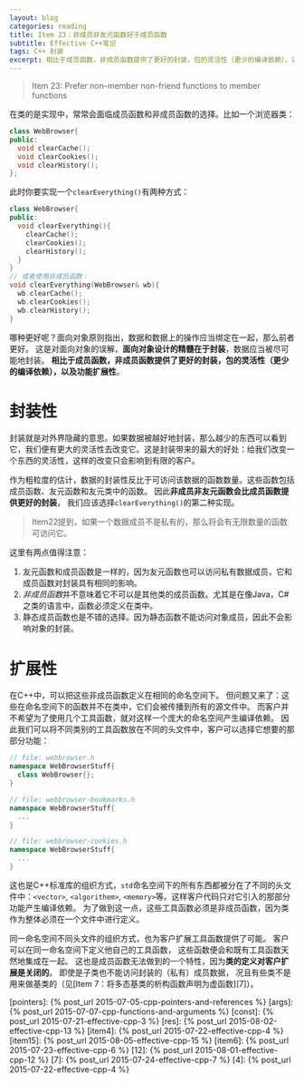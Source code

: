 ```yaml
---
layout: blog
categories: reading
title: Item 23：非成员非友元函数好于成员函数
subtitle: Effective C++笔记
tags: C++ 封装
excerpt: 相比于成员函数，非成员函数提供了更好的封装，包的灵活性（更少的编译依赖），以及功能扩展性。
---
```


> Item 23: Prefer non-member non-friend functions to member functions

在类的是实现中，常常会面临成员函数和非成员函数的选择。比如一个浏览器类：

```cpp
class WebBrowser{
public:
  void clearCache();
  void clearCookies();
  void clearHistory();
};
```

此时你要实现一个`clearEverything()`有两种方式：

```cpp
class WebBrowser{
public:
  void clearEverything(){
    clearCache();
    clearCookies();
    clearHistory();
  }
}
// 或者使用非成员函数：
void clearEverything(WebBrowser& wb){
  wb.clearCache();
  wb.clearCookies();
  wb.clearHistory();
}
```

哪种更好呢？面向对象原则指出，数据和数据上的操作应当绑定在一起，那么前者更好。
这是对面向对象的误解，**面向对象设计的精髓在于封装**，数据应当被尽可能地封装。
**相比于成员函数，非成员函数提供了更好的封装，包的灵活性（更少的编译依赖），以及功能扩展性**。

<!--more-->

# 封装性

封装就是对外界隐藏的意思。如果数据被越好地封装，那么越少的东西可以看到它，我们便有更大的灵活性去改变它。这是封装带来的最大的好处：给我们改变一个东西的灵活性，这样的改变只会影响到有限的客户。

作为粗粒度的估计，数据的封装性反比于可访问该数据的函数数量。这些函数包括成员函数、友元函数和友元类中的函数。
因此**非成员非友元函数会比成员函数提供更好的封装**，
我们应该选择`clearEverything()`的第二种实现。

> Item22提到，如果一个数据成员不是私有的，那么将会有无限数量的函数可访问它。

这里有两点值得注意：

1. 友元函数和成员函数是一样的，因为友元函数也可以访问私有数据成员，它和成员函数对封装具有相同的影响。
2. *非成员函数*并不意味着它不可以是其他类的成员函数。尤其是在像Java，C#之类的语言中，函数必须定义在类中。
3. 静态成员函数也是不错的选择。因为静态函数不能访问对象成员，因此不会影响对象的封装。

# 扩展性

在C++中，可以把这些非成员函数定义在相同的命名空间下。
但问题又来了：这些在命名空间下的函数并不在类中，它们会被传播到所有的源文件中。
而客户并不希望为了使用几个工具函数，就对这样一个庞大的命名空间产生编译依赖。
因此我们可以将不同类别的工具函数放在不同的头文件中，客户可以选择它想要的那部分功能：

```cpp
// file: webbrowser.h
namespace WebBrowserStuff{
  class WebBrowser{};
}

// file: webbrowser-bookmarks.h
namespace WebBrowserStuff{
  ...
}

// file: webbrowser-cookies.h
namespace WebBrowserStuff{
  ...
}
```

这也是C++标准库的组织方式，`std`命名空间下的所有东西都被分在了不同的头文件中：`<vector>`, `<algorithem>`, `<memory>`等。这样客户代码只对它引入的那部分功能产生编译依赖。
为了做到这一点，这些工具函数必须是非成员函数，因为类作为整体必须在一个文件中进行定义。

同一命名空间不同头文件的组织方式，也为客户扩展工具函数提供了可能。
客户可以在同一命名空间下定义他自己的工具函数，
这些函数便会和既有工具函数天然地集成在一起。
这也是成员函数无法做到的一个特性，因为**类的定义对客户扩展是关闭的**。
即使是子类也不能访问封装的（私有）成员数据，
况且有些类不是用来做基类的（见[Item 7：将多态基类的析构函数声明为虚函数][7]）。

[pointers]: {% post_url 2015-07-05-cpp-pointers-and-references %}
[args]: {% post_url 2015-07-07-cpp-functions-and-arguments %}
[const]: {% post_url 2015-07-21-effective-cpp-3 %}
[res]: {% post_url 2015-08-02-effective-cpp-13 %}
[item4]: {% post_url 2015-07-22-effective-cpp-4 %}
[item15]: {% post_url 2015-08-05-effective-cpp-15 %}
[item6]: {% post_url 2015-07-23-effective-cpp-6 %}
[12]: {% post_url 2015-08-01-effective-cpp-12 %}
[7]: {% post_url 2015-07-24-effective-cpp-7 %}
[4]: {% post_url 2015-07-22-effective-cpp-4 %}

